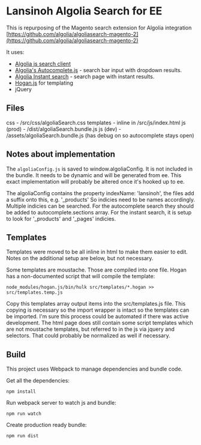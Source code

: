 # Lansinoh Algolia Search for EE

This is repurposing of the Magento search extension for Algolia integration [https://github.com/algolia/algoliasearch-magento-2](https://github.com/algolia/algoliasearch-magento-2)

It uses:
* [Algolia js search client](https://github.com/algolia/algoliasearch-client-javascript)
* [Algolia's Autocomplete.js](https://github.com/algolia/autocomplete.js) - search bar input with dropdown results.
* [Algolia Instant search](https://community.algolia.com/instantsearch.js/documentation/#introduction) - search page with instant results.
* [Hogan.js](https://github.com/twitter/hogan.js) for templating
* jQuery

## Files
css - /src/css/algoliaSearch.css
templates - inline in /src/js/index.html
js (prod) - /dist/algoliaSearch.bundle.js
js (dev) - /assets/algoliaSearch.bundle.js (has debug on so autocomplete stays open)

## Notes about implementation
The `algoliaConfig.js` is saved to window.algoliaConfig. It is not included in the bundle. It needs to be dynamic and will be generated from ee. This exact implementation will probably be altered once it's hooked up to ee.

The algoliaConfig contains the property indexName: 'lansinoh', the files add a suffix onto this, e.g. '\_products' So indicies need to be names accordingly. Multiple indicies can be searched. For the autocomplete search they should be added to autocomplete.sections array. For the instant search, it is setup to look for '\_products' and '\_pages' indicies. 

## Templates

Templates were moved to be all inline in html to make them easier to edit. Notes on the additional setup are below, but not necessary.

Some templates are moustache. Those are compiled into one file. Hogan has a non-documented script that will compile the template:

```
node_modules/hogan.js/bin/hulk src/templates/*.hogan >> src/templates.temp.js
```

Copy this templates array output items into the src/templates.js file. This copying is necessary so the import wrapper is intact so the templates can be imported. I'm sure this process could be automated if there was active development. The html page does still contain some script templates which are not moustache templates, but referred to in the js via jquery and selectors. That could probably be normalized as well if necessary.

## Build
This project uses Webpack to manage dependencies and bundle code.

Get all the dependencies:
```
npm install
```

Run webpack server to watch js and bundle:
```
npm run watch
```

Create production ready bundle:
```
npm run dist
```

